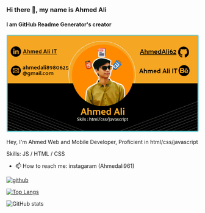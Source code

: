 ### Hi there 👋, my name is Ahmed Ali
#### I am GitHub Readme Generator's creator
![I am GitHub Readme Generator's creator](https://github.com/AhmedAli62/AhmedAli62/blob/main/Screenshot%20(5).png)

Hey, I'm Ahmed Web and Mobile Developer, 
Proficient in html/css/javascript

Skills: JS / HTML / CSS

- 📫 How to reach me: instagaram (Ahmedali961) 


[<img src='https://cdn.jsdelivr.net/npm/simple-icons@3.0.1/icons/github.svg' alt='github' height='40'>](https://github.com/AhmedAli62)  

[![Top Langs](https://github-readme-stats.vercel.app/api/top-langs/?username=AhmedAli62)](https://github.com/anuraghazra/github-readme-stats)

![GitHub stats](https://github-readme-stats.vercel.app/api?username=AhmedAli62&show_icons=true)  

